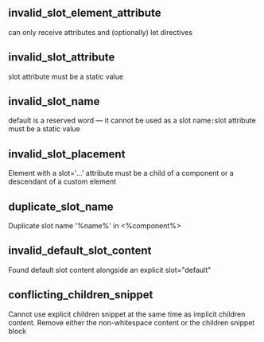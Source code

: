 ## invalid_slot_element_attribute

<slot> can only receive attributes and (optionally) let directives

## invalid_slot_attribute

slot attribute must be a static value

## invalid_slot_name

default is a reserved word — it cannot be used as a slot name`
			: `slot attribute must be a static value

## invalid_slot_placement

Element with a slot='...' attribute must be a child of a component or a descendant of a custom element

## duplicate_slot_name

Duplicate slot name '%name%' in <%component%>

## invalid_default_slot_content

Found default slot content alongside an explicit slot="default"

## conflicting_children_snippet

Cannot use explicit children snippet at the same time as implicit children content. Remove either the non-whitespace content or the children snippet block